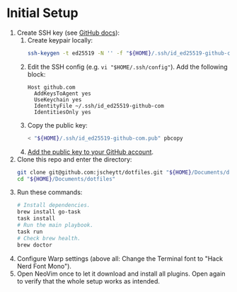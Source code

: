 # Initial Setup

1. Create SSH key (see [GitHub docs](https://docs.github.com/en/authentication/connecting-to-github-with-ssh/adding-a-new-ssh-key-to-your-github-account)):
    1. Create keypair locally:
        ```sh
        ssh-keygen -t ed25519 -N '' -f "${HOME}/.ssh/id_ed25519-github-com"
        ```
    1. Edit the SSH config (e.g. `vi "$HOME/.ssh/config"`).
        Add the following block:
        ```
        Host github.com
          AddKeysToAgent yes
          UseKeychain yes
          IdentityFile ~/.ssh/id_ed25519-github-com
          IdentitiesOnly yes
        ```
    1. Copy the public key:
        ```sh
        < "${HOME}/.ssh/id_ed25519-github-com.pub" pbcopy
        ```
    1. [Add the public key to your GitHub account](https://github.com/settings/ssh/new).
1. Clone this repo and enter the directory:
    ```sh
    git clone git@github.com:jscheytt/dotfiles.git "${HOME}/Documents/dotfiles"
    cd "${HOME}/Documents/dotfiles"
    ```
1. Run these commands:
    ```sh
    # Install dependencies.
    brew install go-task
    task install
    # Run the main playbook.
    task run
    # Check brew health.
    brew doctor
    ```
1. Configure Warp settings (above all: Change the Terminal font to "Hack Nerd Font Mono").
1. Open NeoVim once to let it download and install all plugins.
    Open again to verify that the whole setup works as intended.
